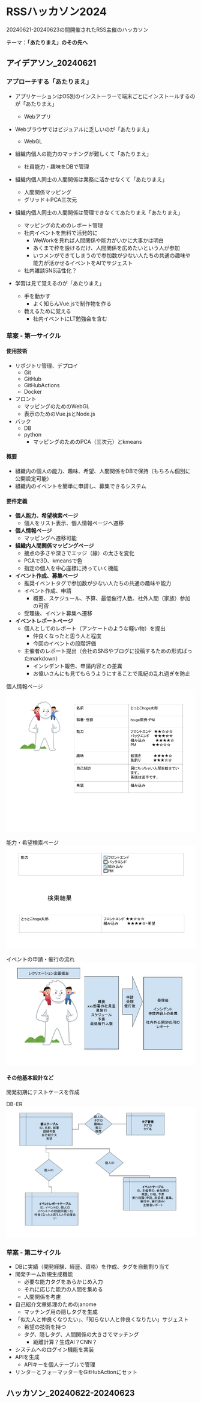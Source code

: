 # RSSハッカソン2024

20240621-20240623の間開催されたRSS主催のハッカソン

テーマ：**「あたりまえ」のその先へ**

## アイデアソン_20240621

### アプローチする「あたりまえ」

- アプリケーションはOS別のインストーラーで端末ごとにインストールするのが「あたりまえ」
  - Webアプリ
- Webブラウザではビジュアルに乏しいのが「あたりまえ」
  - WebGL
- 組織内個人の能力のマッチングが難しくて「あたりまえ」
  - 社員能力・趣味をDBで管理
- 組織内個人同士の人間関係は業務に活かせなくて「あたりまえ」
  - 人間関係マッピング
  - グリッド＋PCA三次元
- 組織内個人同士の人間関係は管理できなくてあたりまえ「あたりまえ」
  - マッピングのためのレポート管理
  - 社内イベントを無料で活発的に
    - WeWorkを見れば人間関係や能力がいかに大事かは明白
    - あくまで枠を設けるだけ、人間関係を広めたいという人が参加
    - いつメンができてしまうので参加数が少ない人たちの共通の趣味や能力が活かせるイベントをAIでサジェスト
  - 社内雑談SNS活性化？

- 学習は見て覚えるのが「あたりまえ」
  - 手を動かす
    - よく知らんVue.jsで制作物を作る
  - 教えるために覚える
    - 社内イベントにLT勉強会を含む

### 草案 - 第一サイクル

#### 使用技術

- リポジトリ管理、デプロイ
  - Git
  - GitHub
  - GitHubActions
  - Docker
- フロント
  - マッピングのためのWebGL
  - 表示のためのVue.jsとNode.js
- バック
  - DB
  - python
    - マッピングのためのPCA（三次元）とkmeans

#### 概要

- 組織内の個人の能力、趣味、希望、人間関係をDBで保持（もちろん個別に公開設定可能）
- 組織内のイベントを簡単に申請し、募集できるシステム

#### 要件定義

- **個人能力、希望検索ページ**
  - 個人をリスト表示、個人情報ページへ遷移
- **個人情報ページ**
  - マッピングへ遷移可能
- **組織内人間関係マッピングページ**
  - 接点の多さや深さでエッジ（線）の太さを変化
  - PCAで3D、kmeansで色
  - 指定の個人を中心座標に持っていく機能
- **イベント作成、募集ページ**
  - 推奨イベントタグで参加数が少ない人たちの共通の趣味や能力
  - イベント作成、申請
    - 概要、スケジュール、予算、最低催行人数、社外人間（家族）参加の可否
  - 受理後、イベント募集へ遷移
- **イベントレポートページ**
  - 個人としてのレポート（アンケートのような軽い物）を提出
    - 仲良くなったと思う人と程度
    - 今回のイベントの段階評価
  - 主催者のレポート提出（会社のSNSやブログに投稿するための形式ばったmarkdown）
    - インシデント報告、申請内容との差異
    - お偉いさんにも見てもらうようにすることで風紀の乱れ過ぎを防止

個人情報ページ
![](./readme_img/kozinnjouhou_page.jpg)

能力・希望検索ページ
![](./readme_img/nouryoku_kensaku_page.jpg)

イベントの申請・催行の流れ
![](./readme_img/event_tejun.jpg)

#### その他基本設計など

開発初期にテストケースを作成

DB-ER
![](./readme_img/DB-ER.png)

### 草案 - 第二サイクル

- DBに実績（開発経験、経歴、資格）を作成、タグを自動割り当て
- 開発チーム新規生成機能
  - 必要な能力タグをあらかじめ入力
  - それに応じた能力の人間を集める
  - 人間関係を考慮
- 自己紹介文章処理のためのjanome
  - マッチング用の隠しタグを生成
- 「似た人と仲良くなりたい」、「知らない人と仲良くなりたい」サジェスト
  - 希望の技術を持つ
  - タグ、隠しタグ、人間関係の大きさでマッチング
    - 距離計算？生成AI？CNN？
- システムへのログイン機能を実装
- APIを生成
  - APIキーを個人テーブルで管理
- リンターとフォーマッターをGitHubActionにセット

## ハッカソン_20240622-20240623
